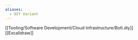 ```yaml
---
aliases:
  - DIY Variant
---
```


[[Tooling/Software Development/Cloud Infrastructure/Bolt.diy]]
[[Excalidraw]]
